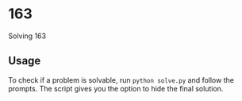 # 163
Solving 163
## Usage
To check if a problem is solvable, run ```python solve.py``` and follow the prompts. The script gives you the option to hide the final solution.

